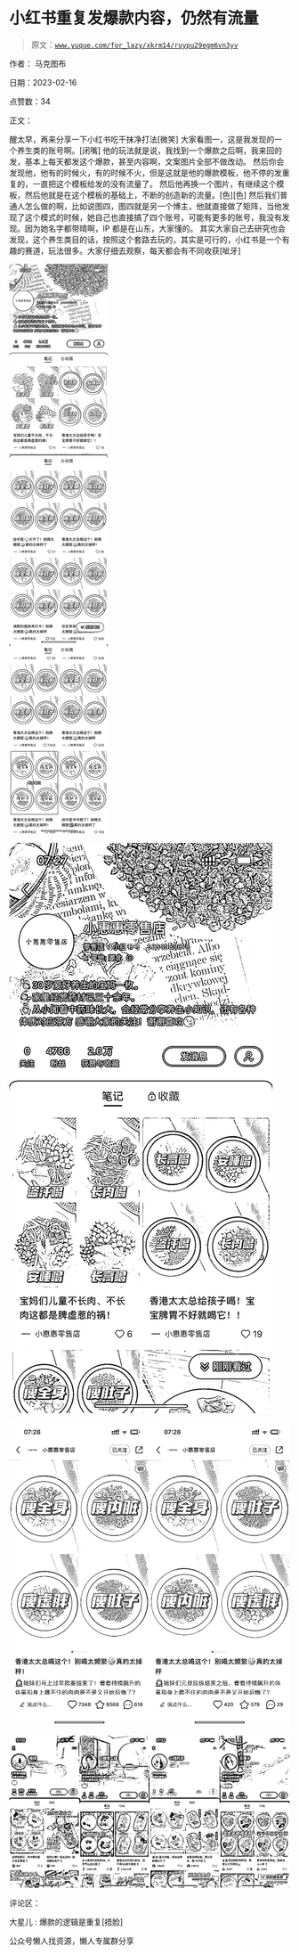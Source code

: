 # 小红书重复发爆款内容，仍然有流量

> 原文：[`www.yuque.com/for_lazy/xkrm14/ruypu29egm6vn3yv`](https://www.yuque.com/for_lazy/xkrm14/ruypu29egm6vn3yv)

作者： 马克图布

日期：2023-02-16

点赞数：34

正文：

醒太早，再来分享一下小红书吃干抹净打法[微笑] 大家看图一，这是我发现的一个养生类的账号啊。[闭嘴] 他的玩法就是说，我找到一个爆款之后啊，我来回的发，基本上每天都发这个爆款，甚至内容啊，文案图片全部不做改动。 然后你会发现他，他有的时候火，有的时候不火，但是这就是他的爆款模板，他不停的发重复的，一直把这个模板给发的没有流量了。 然后他再换一个图片，有继续这个模板，然后他就是在这个模板的基础上，不断的创造新的流量。[色][色] 然后我们普通人怎么做的啊，比如说图四，图四就是另一个博主，他就直接做了矩阵，当他发现了这个模式的时候，她自己也直接搞了四个账号，可能有更多的账号，我没有发现。因为她名字都带晴啊，IP 都是在山东，大家懂的。 其实大家自己去研究也会发现，这个养生类目的话，按照这个套路去玩的，其实是可行的，小红书是一个有趣的赛道，玩法很多。大家仔细去观察，每天都会有不同收获[呲牙]

![](img/ff56f987b6522ef4f2dab7326a9a7e1c.png)

![](img/9ad543e922c38936a9d35ae2b230db71.png)

![](img/3f86287c6307facf3d61ddcb1944d83b.png)

![](img/631b0f3872621e3d95c4fcbe53b2c558.png)

评论区：

大星儿 : 爆款的逻辑是重复[捂脸]

公众号懒人找资源，懒人专属群分享

